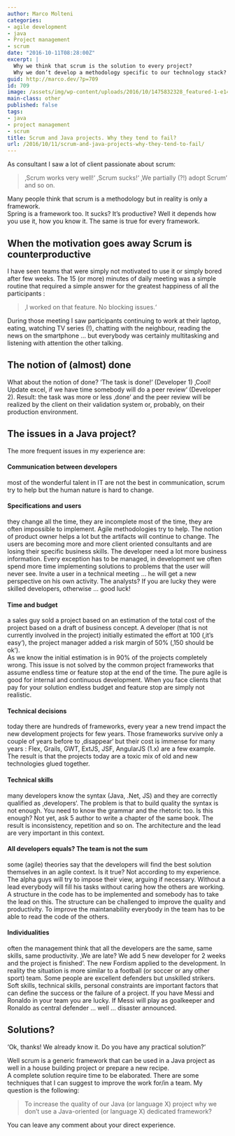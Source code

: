 ```yaml
---
author: Marco Molteni
categories:
- agile development
- java
- Project management
- scrum
date: "2016-10-11T08:28:00Z"
excerpt: |
  Why we think that scrum is the solution to every project?
  Why we don’t develop a methodology specific to our technology stack?
guid: http://marco.dev/?p=709
id: 709
image: /assets/img/wp-content/uploads/2016/10/1475832328_featured-1-e1476167480550.jpeg
main-class: other
published: false
tags:
- java
- project management
- scrum
title: Scrum and Java projects. Why they tend to fail?
url: /2016/10/11/scrum-and-java-projects-why-they-tend-to-fail/
---
```

<p dir="auto">
  As consultant I saw a lot of client passionate about scrum:
</p>

> <p dir="auto">
>   ‚Scrum works very well!‘ ‚Scrum sucks!‘ ‚We partially (?!) adopt Scrum‘ and so on.
> </p>

<p dir="auto">
  Many people think that scrum is a methodology but in reality is only a framework.<br /> Spring is a framework too. It sucks? It’s productive? Well it depends how you use it, how you know it. The same is true for every framework.
</p>

<h2 dir="auto">
  When the motivation goes away Scrum is counterproductive
</h2>

<p dir="auto">
  I have seen teams that were simply not motivated to use it or simply bored after few weeks. The 15 (or more) minutes of daily meeting was a simple routine that required a simple answer for the greatest happiness of all the participants :
</p>

> <p dir="auto">
>   ‚I worked on that feature. No blocking issues.‘
> </p>

<p dir="auto">
  During those meeting I saw participants continuing to work at their laptop, eating, watching TV series (!), chatting with the neighbour, reading the news on the smartphone … but everybody was certainly multitasking and listening with attention the other talking.
</p>

<h2 dir="ltr">
  The notion of (almost) done
</h2>

<p dir="ltr">
  What about the notion of done? &#8216;The task is done!‘ (Developer 1) ‚Cool! Update excel, if we have time somebody will do a peer review‘ (Developer 2). Result: the task was more or less ‚done&#8217; and the peer review will be realized by the client on their validation system or, probably, on their production environment.
</p>

## The issues in a Java project?

<p dir="ltr">
  The more frequent issues in my experience are:
</p>

#### Communication between developers

<p dir="ltr">
  most of the wonderful talent in IT are not the best in communication, scrum try to help but the human nature is hard to change.
</p>

#### Specifications and users

<p dir="ltr">
  they change all the time, they are incomplete most of the time, they are often impossible to implement. Agile methodologies try to help. The notion of product owner helps a lot but the artifacts will continue to change. The users are becoming more and more client oriented consultants and are losing their specific business skills. The developer need a lot more business information. Every exception has to be managed, in development we often spend more time implementing solutions to problems that the user will never see. Invite a user in a technical meeting … he will get a new perspective on his own activity. The analysts? If you are lucky they were skilled developers, otherwise … good luck!
</p>

#### Time and budget

<p dir="ltr">
  a sales guy sold a project based on an estimation of the total cost of the project based on a draft of business concept. A developer (that is not currently involved in the project) initially estimated the effort at 100 (‚it’s easy‘), the project manager added a risk margin of 50% (‚150 should be ok‘).<br /> As we know the initial estimation is in 90% of the projects completely wrong. This issue is not solved by the common project frameworks that assume endless time or feature stop at the end of the time. The pure agile is good for internal and continuous development. When you face clients that pay for your solution endless budget and feature stop are simply not realistic.
</p>

#### Technical decisions

<p dir="ltr">
  today there are hundreds of frameworks, every year a new trend impact the new development projects for few years. Those frameworks survive only a couple of years before to ‚disappear‘ but their cost is immense for many years : Flex, Grails, GWT, ExtJS, JSF, AngularJS (1.x) are a few example. The result is that the projects today are a toxic mix of old and new technologies glued together.
</p>

#### Technical skills

<p dir="ltr">
  many developers know the syntax (Java, .Net, JS) and they are correctly qualified as ‚developers‘. The problem is that to build quality the syntax is not enough. You need to know the grammar and the rhetoric too. Is this enough? Not yet, ask 5 author to write a chapter of the same book. The result is inconsistency, repetition and so on. The architecture and the lead are very important in this context.
</p>

#### All developers equals? The team is not the sum

<p dir="ltr">
  some (agile) theories say that the developers will find the best solution themselves in an agile context. Is it true? Not according to my experience. The alpha guys will try to impose their view, arguing if necessary. Without a lead everybody will fill his tasks without caring how the others are working. A structure in the code has to be implemented and somebody has to take the lead on this. The structure can be challenged to improve the quality and productivity. To improve the maintanability everybody in the team has to be able to read the code of the others.
</p>

#### Individualities

<p dir="ltr">
  often the management think that all the developers are the same, same skills, same productivity. ‚We are late? We add 5 new developer for 2 weeks and the project is finished‘. The new Fordism applied to the development. In reality the situation is more similar to a football (or soccer or any other sport) team. Some people are excellent defenders but unskilled strikers. Soft skills, technical skills, personal constraints are important factors that can define the success or the failure of a project. If you have Messi and Ronaldo in your team you are lucky. If Messi will play as goalkeeper and Ronaldo as central defender … well … disaster announced.
</p>

## Solutions?

<p dir="ltr">
  &#8216;Ok, thanks! We already know it. Do you have any practical solution?‘
</p>

<p dir="ltr">
  Well scrum is a generic framework that can be used in a Java project as well in a house building project or prepare a new recipe.<br /> A complete solution require time to be elaborated. There are some techniques that I can suggest to improve the work for/in a team. My question is the following:
</p>

> <p dir="ltr">
>   To increase the quality of our Java (or language X) project why we don’t use a Java-oriented (or language X) dedicated framework?
> </p>

<p dir="ltr">
  You can leave any comment about your direct experience.
</p>